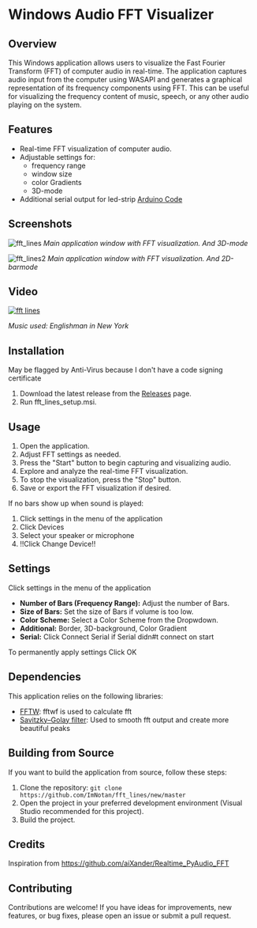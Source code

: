 # Windows Audio FFT Visualizer

## Overview

This Windows application allows users to visualize the Fast Fourier Transform (FFT) of computer audio in real-time. The application captures audio input from the computer using WASAPI and generates a graphical representation of its frequency components using FFT. This can be useful for visualizing the frequency content of music, speech, or any other audio playing on the system.

## Features

- Real-time FFT visualization of computer audio.
- Adjustable settings for:
    -  frequency range
    -  window size
    -  color Gradients
    -  3D-mode
- Additional serial output for led-strip [Arduino Code](https://github.com/ImNotan/fft_lines_arduino)

## Screenshots

![fft_lines](https://github.com/ImNotan/fft_lines/assets/66617967/552ea3a5-3716-414e-bc48-687abf54e4ee)
*Main application window with FFT visualization. And 3D-mode*

![fft_lines2](https://github.com/ImNotan/fft_lines/assets/66617967/b32c7eab-31f9-43f4-a829-b15fa971294f)
*Main application window with FFT visualization. And 2D-barmode*

## Video
[![fft lines](https://img.youtube.com/vi/kxXr2HNGEww/0.jpg)](https://www.youtube.com/watch?v=kxXr2HNGEww)

*Music used: Englishman in New York*

## Installation

May be flagged by Anti-Virus because I don't have a code signing certificate

1. Download the latest release from the [Releases](https://github.com/ImNotan/fft_lines/releases) page.
2. Run fft_lines_setup.msi.


## Usage

1. Open the application.
2. Adjust FFT settings as needed.
3. Press the "Start" button to begin capturing and visualizing audio.
4. Explore and analyze the real-time FFT visualization.
5. To stop the visualization, press the "Stop" button.
6. Save or export the FFT visualization if desired.


If no bars show up when sound is played:
1. Click settings in the menu of the application
2. Click Devices
3. Select your speaker or microphone
4. !!Click Change Device!!

## Settings

Click settings in the menu of the application
- **Number of Bars (Frequency Range):** Adjust the number of Bars.
- **Size of Bars:** Set the size of Bars if volume is too low.
- **Color Scheme:** Select a Color Scheme from the Dropwdown.
- **Additional:** Border, 3D-background, Color Gradient
- **Serial:** Click Connect Serial if Serial didn#t connect on start

To permanently apply settings Click OK

## Dependencies

This application relies on the following libraries:

- [FFTW](https://www.fftw.org/): fftwf is used to calculate fft
- [Savitzky–Golay filter](https://github.com/thatchristoph/vmd-cvs-github/blob/master/plugins/signalproc/src/sgsmooth.C): Used to smooth fft output and create more beautiful peaks

## Building from Source

If you want to build the application from source, follow these steps:

1. Clone the repository: `git clone https://github.com/ImNotan/fft_lines/new/master`
2. Open the project in your preferred development environment (Visual Studio recommended for this project).
3. Build the project.

## Credits
Inspiration from https://github.com/aiXander/Realtime_PyAudio_FFT

## Contributing

Contributions are welcome! If you have ideas for improvements, new features, or bug fixes, please open an issue or submit a pull request.

